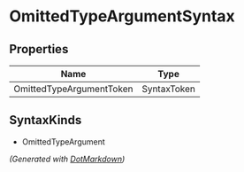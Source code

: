 # OmittedTypeArgumentSyntax

## Properties

| Name                     | Type        |
| ------------------------ | ----------- |
| OmittedTypeArgumentToken | SyntaxToken |

## SyntaxKinds

* OmittedTypeArgument

*\(Generated with [DotMarkdown](http://github.com/JosefPihrt/DotMarkdown)\)*